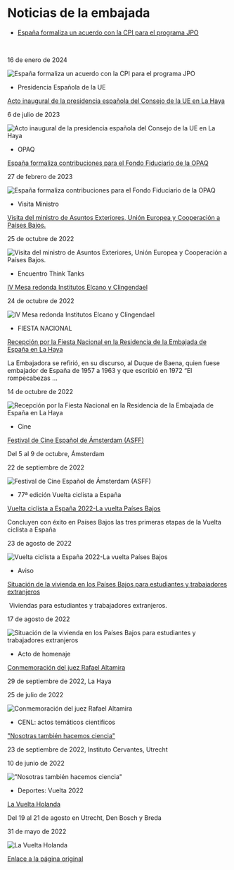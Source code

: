 

 Noticias de la embajada
==========================


* [España formaliza un acuerdo con la CPI para el programa JPO](https://www.exteriores.gob.es/Embajadas/lahaya/es/Comunicacion/Noticias/Paginas/Articulos/20240116_NOT01.aspx "España formaliza un acuerdo con la CPI para el programa JPO") 


 ​ 
 


16 de enero de 2024

![España formaliza un acuerdo con la CPI para el programa JPO]()
* Presidencia Española de la UE

[Acto inaugural de la presidencia española del Consejo de la UE en La Haya](https://www.exteriores.gob.es/Embajadas/lahaya/es/Comunicacion/Noticias/Paginas/Articulos/20230706_not01_presidenciaUEKloosterkerk.aspx "Acto inaugural de la presidencia española del Consejo de la UE en La Haya") 

6 de julio de 2023

![Acto inaugural de la presidencia española del Consejo de la UE en La Haya]()
* OPAQ

[España formaliza contribuciones para el Fondo Fiduciario de la OPAQ](https://www.exteriores.gob.es/Embajadas/lahaya/es/Comunicacion/Noticias/Paginas/Articulos/20230227_Not01.aspx "España formaliza contribuciones para el Fondo Fiduciario de la OPAQ") 

27 de febrero de 2023

![España formaliza contribuciones para el Fondo Fiduciario de la OPAQ]()
* Visita Ministro

[Visita del ministro de Asuntos Exteriores, Unión Europea y Cooperación a Países Bajos.](https://www.exteriores.gob.es/Embajadas/lahaya/es/Comunicacion/Noticias/Paginas/Articulos/20221024_Not01.aspx "Visita del ministro de Asuntos Exteriores, Unión Europea y Cooperación a Países Bajos.") 

25 de octubre de 2022

![Visita del ministro de Asuntos Exteriores, Unión Europea y Cooperación a Países Bajos.]()
* Encuentro Think Tanks

[IV Mesa redonda Institutos Elcano y Clingendael](https://www.exteriores.gob.es/Embajadas/lahaya/es/Comunicacion/Noticias/Paginas/Articulos/20221024_not02.aspx "IV Mesa redonda Institutos Elcano y Clingendael") 

24 de octubre de 2022

![IV Mesa redonda Institutos Elcano y Clingendael]()
* FIESTA NACIONAL

[Recepción por la Fiesta Nacional en la Residencia de la Embajada de España en La Haya](https://www.exteriores.gob.es/Embajadas/lahaya/es/Comunicacion/Noticias/Paginas/Articulos/20221013Not01.aspx "Recepción por la Fiesta Nacional en la Residencia de la Embajada de España en La Haya") 


 ​​La Embajadora se refirió, en su discurso, al Duque de Baena, quien fuese embajador de España de 1957 a 1963 y que escribió en 1972 “El rompecabezas ...
 


14 de octubre de 2022

![Recepción por la Fiesta Nacional en la Residencia de la Embajada de España en La Haya]()
* Cine

[Festival de Cine Español de Ámsterdam (ASFF)](https://www.exteriores.gob.es/Embajadas/lahaya/es/Comunicacion/Noticias/Paginas/Articulos/20220922NOT1_ASFF.aspx "Festival de Cine Español de Ámsterdam (ASFF)") 


 ​Del 5 al 9 de octubre, Ámsterdam 
 


22 de septiembre de 2022

![Festival de Cine Español de Ámsterdam (ASFF)]()
* 77ª edición Vuelta ciclista a España

[Vuelta ciclista a España 2022-La vuelta Países Bajos](https://www.exteriores.gob.es/Embajadas/lahaya/es/Comunicacion/Noticias/Paginas/77%C2%AA%20Vuelta%20Ciclista%20a%20Espa%C3%B1a.aspx "Vuelta ciclista a España 2022-La vuelta Países Bajos") 


 Concluyen con éxito en Países Bajos las tres primeras etapas de la Vuelta cic​lista a España 
 


23 de agosto de 2022

![Vuelta ciclista a España 2022-La vuelta Países Bajos]()
* Aviso

[Situación de la vivienda en los Países Bajos para estudiantes y trabajadores extranjeros](https://www.exteriores.gob.es/Embajadas/lahaya/es/Comunicacion/Noticias/Paginas/Articulos/20220727Not-2.aspx "Situación de la vivienda en los Países Bajos para estudiantes y trabajadores extranjeros") 


 ​ Viviendas para estudiantes y trabajadores extranjeros. 
 


17 de agosto de 2022

![Situación de la vivienda en los Países Bajos para estudiantes y trabajadores extranjeros]()
* Acto de homenaje

[Conmemoración del juez Rafael Altamira](https://www.exteriores.gob.es/Embajadas/lahaya/es/Comunicacion/Noticias/Paginas/Articulos/20220725NOT1.aspx "Conmemoración del juez Rafael Altamira") 


 29 de septiembre de 2022, ​La Haya​ 
 


25 de julio de 2022

![Conmemoración del juez Rafael Altamira]()
* CENL: actos temáticos cientificos

["Nosotras también hacemos ciencia"](https://www.exteriores.gob.es/Embajadas/lahaya/es/Comunicacion/Noticias/Paginas/Articulos/20220610NOT1.aspx) 


 23 de septiembre de 2022, ​Instituto Cervantes, Utrecht​ 
 


10 de junio de 2022

!["Nosotras también hacemos ciencia"]()
* Deportes: Vuelta 2022

[La Vuelta Holanda](https://www.exteriores.gob.es/Embajadas/lahaya/es/Comunicacion/Noticias/Paginas/Articulos/20220531NOT1.aspx "La Vuelta Holanda") 


 ​Del 19 al 21 de agosto en Utrecht, Den Bosch y Breda 
 


31 de mayo de 2022

![La Vuelta Holanda]()

[Enlace a la página original](https://www.exteriores.gob.es/Embajadas/lahaya/es/Comunicacion/Noticias/Paginas/index.aspx)